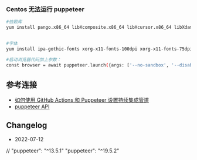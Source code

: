 ### Centos 无法运行 puppeteer

```bash
#依赖库
yum install pango.x86_64 libXcomposite.x86_64 libXcursor.x86_64 libXdamage.x86_64 libXext.x86_64 libXi.x86_64 libXtst.x86_64 cups-libs.x86_64 libXScrnSaver.x86_64 libXrandr.x86_64 GConf2.x86_64 alsa-lib.x86_64 atk.x86_64 gtk3.x86_64 -y
 

#字体
yum install ipa-gothic-fonts xorg-x11-fonts-100dpi xorg-x11-fonts-75dpi xorg-x11-utils xorg-x11-fonts-cyrillic xorg-x11-fonts-Type1 xorg-x11-fonts-misc -y

#启动浏览器代码加上参数：
const browser = await puppeteer.launch({args: ['--no-sandbox', '--disable-setuid-sandbox']});

```

## 参考连接

* [如何使用 GitHub Actions 和 Puppeteer 设置持续集成管道](https://www.freecodecamp.org/chinese/news/continuous-integration-with-github-actions-and-puppeteer/)
* [puppeteer API](https://pptr.dev/api/puppeteer.frame)
## Changelog

* 2022-07-12


 // "puppeteer": "^13.5.1"
    "puppeteer": "^19.5.2"